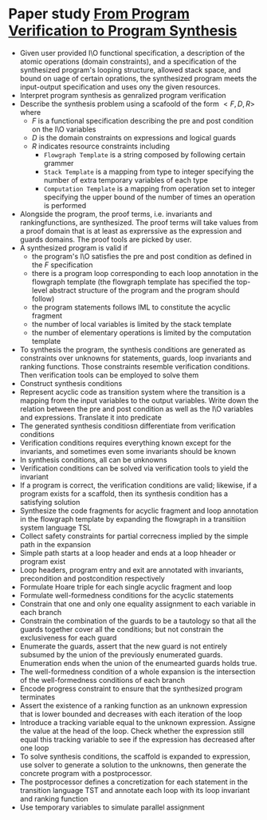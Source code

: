 # Paper study [From Program Verification to Program Synthesis](https://www.microsoft.com/en-us/research/wp-content/uploads/2016/12/popl10_synthesis.pdf)

* Given user provided I\O functional specification, a description of the atomic operations (domain constraints), and a specification of the synthesized program's looping structure, allowed stack space, and bound on uage of certain oprations, the synthesized program meets the input-output specification and uses ony the given resources.
* Interpret program synthesis as genralized program verification
* Describe the synthesis problem using a scafoold of the form $<F, D, R>$ where
  * $F$ is a functional specification describing the pre and post condition on the I\O variables
  * $D$ is the domain constraints on expressions and logical guards
  * $R$ indicates resource constraints including
    * `Flowgraph Template` is a string composed by following certain grammer
    * `Stack Template` is a mapping from type to integer specifying the number of extra temporary variables of each type
    * `Computation Template` is a mapping from operation set to integer specifying the upper bound of the number of times an operation is performed
* Alongside the program, the proof terms, i.e. invariants and rankingfunctions, are synthesized. The proof terms will take values from a proof domain that is at least as exprerssive as the expression and guards domains. The proof tools are picked by user.
* A synthesized program is valid if 
  * the program's I\O satisfies the pre and post condition as defined in the $F$ specification
  * there is a program loop corresponding to each loop annotation in the flowgraph template (the flowgraph template has specified the top-level abstract structure of the program and the program should follow)
  * the program statements follows IML to constitute the acyclic fragment
  * the number of local variables is limited by the stack template
  * the number of elementary operations is limited by the computation template
* To synthesis the program, the synthesis conditions are generated as constraints over unknowns for statements, guards, loop invariants and ranking functions. Those constraints resemble verification conditions. Then verification tools can be employed to solve them
* Construct synthesis conditions
 * Represent acyclic code as transition system where the transition is a mapping from the input variables to the output variables. Write down the relation between the pre and post condition as well as the I\O variables and expressions. Translate it into predicate
 * The generated synthesis conditiosn differentiate from verification conditions
  * Verification conditions requires everything known except for the invariants, and sometimes even some invariants should be known
  * In synthesis conditions, all can be unknowns
  * Verification conditions can be solved via verification tools to yield the invariant
  * If a program is correct, the verification conditions are valid; likewise, if a program exists for a scaffold, then its synthesis condition has a satisfying solution
 * Synthesize the code fragments for acyclic fragment and loop annotation in the flowgraph template by expanding the flowgraph in a transitiion system language TSL
 * Collect safety constraints for partial correcness implied by the simple path in the expansion
  * Simple path starts at a loop header and ends at a loop hheader or program exist
  * Loop headers, program entry and exit are annotated with invariants, precondition and postcondition respectively
  * Formulate Hoare triple for each single acyclic fragment and loop
 * Formulate well-formedness conditions for the acyclic statements
  * Constrain that one and only one equality assignment to each variable in each branch
  * Constrain the combination of the guards to be a tautology so that all the guards together cover all the conditions; but not constrain the exclusiveness for each guard
  * Enumerate the guards, assert that the new guard is not entirely subsumed by the union of the previously enumerated guards. Enumeration ends when the union of the enumearted guards holds true.
  * The well-formedness condition of a whole expansion is the intersection of the well-formedness conditions of each branch
 * Encode progress constraint to ensure that the synthesized program terminates
  * Assert the existence of a ranking function as an unknown expression that is lower bounded and decreases with each iteration of the loop
  * Introduce a tracking variable equal to the unknown expression. Assigne the value at the head of the loop. Check whether the expression still equal this tracking variable to see if the expression has decreased after one loop
* To solve synthesis conditions, the scaffold is expanded to expression, use solver to generate a solution to the unknowns, then generate the concrete program with a postprocessor.
 * The postprocessor defines a concretization for each statement in the transition language TST and annotate each loop with its loop invariant and ranking function
 * Use temporary variables to simulate parallel assignment


  
  

